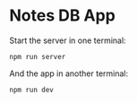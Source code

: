 # Notes DB App

Start the server in one terminal:
```
npm run server
```

And the app in another terminal:
```
npm run dev
```
